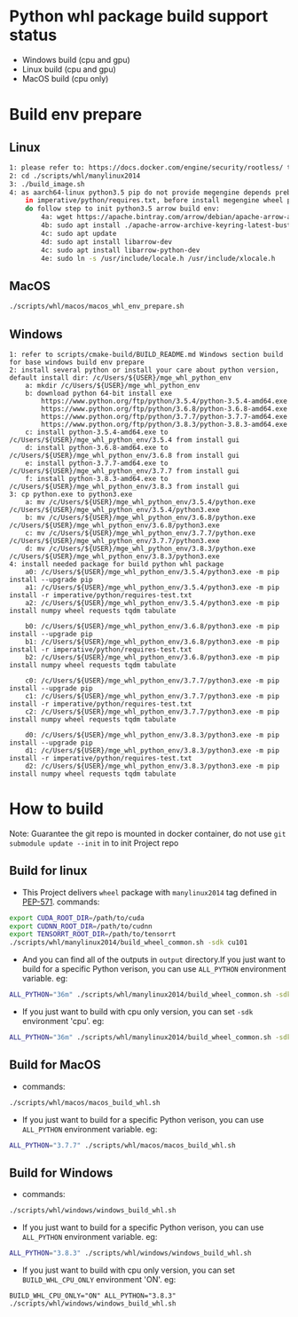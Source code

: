 # Python whl package build support status
* Windows build (cpu and gpu)
* Linux build (cpu and gpu)
* MacOS build (cpu only)

# Build env prepare
## Linux

```bash
1: please refer to: https://docs.docker.com/engine/security/rootless/ to enable rootless docker env
2: cd ./scripts/whl/manylinux2014
3: ./build_image.sh
4: as aarch64-linux python3.5 pip do not provide megengine depends prebuild binary package, which definition
    in imperative/python/requires.txt, before install megengine wheel package(just python3.5), you need
    do follow step to init python3.5 arrow build env:
        4a: wget https://apache.bintray.com/arrow/debian/apache-arrow-archive-keyring-latest-buster.deb
        4b: sudo apt install ./apache-arrow-archive-keyring-latest-buster.deb
        4c: sudo apt update
        4d: sudo apt install libarrow-dev
        4c: sudo apt install libarrow-python-dev
        4e: sudo ln -s /usr/include/locale.h /usr/include/xlocale.h

```

## MacOS
```bash
./scripts/whl/macos/macos_whl_env_prepare.sh
```

## Windows
```
1: refer to scripts/cmake-build/BUILD_README.md Windows section build for base windows build env prepare
2: install several python or install your care about python version, default install dir: /c/Users/${USER}/mge_whl_python_env
    a: mkdir /c/Users/${USER}/mge_whl_python_env
    b: download python 64-bit install exe
        https://www.python.org/ftp/python/3.5.4/python-3.5.4-amd64.exe
        https://www.python.org/ftp/python/3.6.8/python-3.6.8-amd64.exe
        https://www.python.org/ftp/python/3.7.7/python-3.7.7-amd64.exe
        https://www.python.org/ftp/python/3.8.3/python-3.8.3-amd64.exe
    c: install python-3.5.4-amd64.exe to /c/Users/${USER}/mge_whl_python_env/3.5.4 from install gui
    d: install python-3.6.8-amd64.exe to /c/Users/${USER}/mge_whl_python_env/3.6.8 from install gui
    e: install python-3.7.7-amd64.exe to /c/Users/${USER}/mge_whl_python_env/3.7.7 from install gui
    f: install python-3.8.3-amd64.exe to /c/Users/${USER}/mge_whl_python_env/3.8.3 from install gui
3: cp python.exe to python3.exe
    a: mv /c/Users/${USER}/mge_whl_python_env/3.5.4/python.exe /c/Users/${USER}/mge_whl_python_env/3.5.4/python3.exe
    b: mv /c/Users/${USER}/mge_whl_python_env/3.6.8/python.exe /c/Users/${USER}/mge_whl_python_env/3.6.8/python3.exe
    c: mv /c/Users/${USER}/mge_whl_python_env/3.7.7/python.exe /c/Users/${USER}/mge_whl_python_env/3.7.7/python3.exe
    d: mv /c/Users/${USER}/mge_whl_python_env/3.8.3/python.exe /c/Users/${USER}/mge_whl_python_env/3.8.3/python3.exe
4: install needed package for build python whl package
    a0: /c/Users/${USER}/mge_whl_python_env/3.5.4/python3.exe -m pip install --upgrade pip
    a1: /c/Users/${USER}/mge_whl_python_env/3.5.4/python3.exe -m pip install -r imperative/python/requires-test.txt
    a2: /c/Users/${USER}/mge_whl_python_env/3.5.4/python3.exe -m pip install numpy wheel requests tqdm tabulate

    b0: /c/Users/${USER}/mge_whl_python_env/3.6.8/python3.exe -m pip install --upgrade pip
    b1: /c/Users/${USER}/mge_whl_python_env/3.6.8/python3.exe -m pip install -r imperative/python/requires-test.txt
    b2: /c/Users/${USER}/mge_whl_python_env/3.6.8/python3.exe -m pip install numpy wheel requests tqdm tabulate
    
    c0: /c/Users/${USER}/mge_whl_python_env/3.7.7/python3.exe -m pip install --upgrade pip
    c1: /c/Users/${USER}/mge_whl_python_env/3.7.7/python3.exe -m pip install -r imperative/python/requires-test.txt
    c2: /c/Users/${USER}/mge_whl_python_env/3.7.7/python3.exe -m pip install numpy wheel requests tqdm tabulate
    
    d0: /c/Users/${USER}/mge_whl_python_env/3.8.3/python3.exe -m pip install --upgrade pip
    d1: /c/Users/${USER}/mge_whl_python_env/3.8.3/python3.exe -m pip install -r imperative/python/requires-test.txt
    d2: /c/Users/${USER}/mge_whl_python_env/3.8.3/python3.exe -m pip install numpy wheel requests tqdm tabulate
```

# How to build
Note: Guarantee the git repo is mounted in docker container, do not use `git submodule update --init` in to init Project repo
## Build for linux
* This Project delivers `wheel` package with `manylinux2014` tag defined in [PEP-571](https://www.python.org/dev/peps/pep-0571/).
commands:
```bash
export CUDA_ROOT_DIR=/path/to/cuda
export CUDNN_ROOT_DIR=/path/to/cudnn
export TENSORRT_ROOT_DIR=/path/to/tensorrt
./scripts/whl/manylinux2014/build_wheel_common.sh -sdk cu101
```

* And you can find all of the outputs in `output` directory.If you just want to build for a specific Python verison, you can use `ALL_PYTHON` environment variable. eg:
```bash
ALL_PYTHON="36m" ./scripts/whl/manylinux2014/build_wheel_common.sh -sdk cu101
```

* If you just want to build with cpu only version, you can set `-sdk` environment 'cpu'. eg:
```bash
ALL_PYTHON="36m" ./scripts/whl/manylinux2014/build_wheel_common.sh -sdk cpu
```

## Build for MacOS
* commands:
```bash
./scripts/whl/macos/macos_build_whl.sh
```
* If you just want to build for a specific Python verison, you can use `ALL_PYTHON` environment variable. eg:
```bash
ALL_PYTHON="3.7.7" ./scripts/whl/macos/macos_build_whl.sh
```

## Build for Windows
* commands:
```bash
./scripts/whl/windows/windows_build_whl.sh
```

* If you just want to build for a specific Python verison, you can use `ALL_PYTHON` environment variable. eg:
```bash
ALL_PYTHON="3.8.3" ./scripts/whl/windows/windows_build_whl.sh
```

* If you just want to build with cpu only version, you can set `BUILD_WHL_CPU_ONLY` environment 'ON'. eg:
```
BUILD_WHL_CPU_ONLY="ON" ALL_PYTHON="3.8.3" ./scripts/whl/windows/windows_build_whl.sh
```
